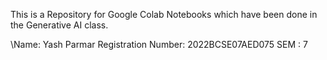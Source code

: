 This is a Repository for Google Colab Notebooks which have been done in the Generative AI class.

\Name: Yash Parmar
Registration Number: 2022BCSE07AED075
SEM : 7
